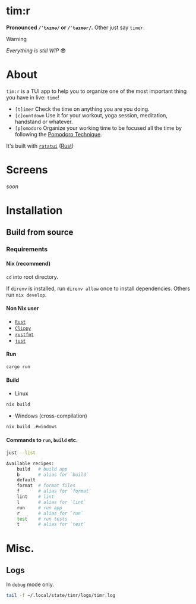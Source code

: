 # tim:r

**Pronounced `/ˈtʌɪmə/` or `/ˈtaɪmər/`.** Other just say `timer`.

> [!WARNING]
> _Everything is still WIP_ 😎

# About

`tim:r` is a TUI app to help you to organize one of the most important thing you have in live: `time`!

- `[t]imer` Check the time on anything you are you doing.
- `[c]ountdown` Use it for your workout, yoga session, meditation, handstand or whatever.
- `[p]omodoro` Organize your working time to be focused all the time by following the [Pomodoro Technique](https://en.wikipedia.org/wiki/Pomodoro_Technique).


It's built with [`ratatui`](https://ratatui.rs/) ([Rust](https://www.rust-lang.org/))


# Screens

_soon_

# Installation

## Build from source

### Requirements

#### Nix (recommend)

`cd` into root directory.

If `direnv` is installed, run `direnv allow` once to install dependencies. Others run `nix develop`.


#### Non Nix user

- [`Rust`](https://www.rust-lang.org/learn/get-started)
- [`Clippy`](https://github.com/rust-lang/rust-clippy)
- [`rustfmt`](https://github.com/rust-lang/rustfmt)
- [`just`](https://just.systems)


#### Run

```sh
cargo run
```


#### Build

- Linux
```sh
nix build
```

- Windows (cross-compilation)
```sh
nix build .#windows
```

#### Commands to `run`, `build` etc.

```sh
just --list

Available recipes:
    build   # build app
    b       # alias for `build`
    default
    format  # format files
    f       # alias for `format`
    lint    # lint
    l       # alias for `lint`
    run     # run app
    r       # alias for `run`
    test    # run tests
    t       # alias for `test`
```

# Misc.

## Logs

In `debug` mode only.

```sh
tail -f ~/.local/state/timr/logs/timr.log
```
